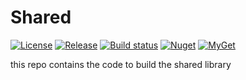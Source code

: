 # Shared

[![License](https://img.shields.io/badge/License-NoRealm-green?style=flat-square)](https://github.com/phiplatform/shared/blob/main/LICENSE)
[![Release](https://img.shields.io/github/v/release/phiplatform/shared?style=flat-square)](https://github.com/phiplatform/shared/releases/latest)
[![Build status](https://img.shields.io/travis/phiplatform/shared?style=flat-square)](#)
[![Nuget](https://img.shields.io/nuget/v/NoRealm.Phi.Shared?style=flat-square)](https://www.nuget.org/packages/NoRealm.Phi.Shared/)
[![MyGet](https://img.shields.io/myget/phi/v/NoRealm.Phi.Shared?label=myget&style=flat-square)](https://www.myget.org/feed/phi/package/nuget/NoRealm.Phi.Shared)

this repo contains the code to build the shared library
